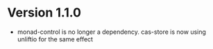 # Version 1.1.0

- monad-control is no longer a dependency. cas-store is now using unliftio for
  the same effect
